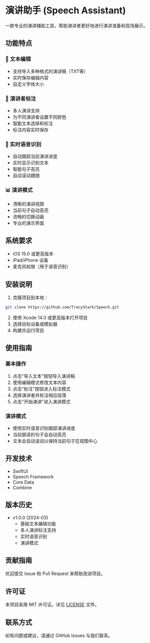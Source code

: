 # 演讲助手 (Speech Assistant)

一款专业的演讲辅助工具，帮助演讲者更好地进行演讲准备和现场展示。

## 功能特点

### 📝 文本编辑
- 支持导入多种格式的演讲稿（TXT等）
- 实时保存编辑内容
- 自定义字体大小

### 🎯 演讲者标注
- 多人演讲支持
- 为不同演讲者设置不同颜色
- 智能文本选择和标注
- 标注内容实时保存

### 🎤 实时语音识别
- 自动跟踪当前演讲进度
- 实时显示识别文本
- 智能句子高亮
- 自动滚动跟随

### 📊 演讲模式
- 清晰的演讲视图
- 当前句子自动高亮
- 流畅的切换动画
- 专业的演示界面

## 系统要求

- iOS 15.0 或更高版本
- iPad/iPhone 设备
- 麦克风权限（用于语音识别）

## 安装说明

1. 克隆项目到本地：
```bash
git clone https://github.com/TracyStark/Speech.git
```

2. 使用 Xcode 14.0 或更高版本打开项目
3. 选择目标设备或模拟器
4. 构建并运行项目

## 使用指南

### 基本操作
1. 点击"导入文本"按钮导入演讲稿
2. 使用编辑模式修改文本内容
3. 点击"标注"按钮进入标注模式
4. 选择演讲者并标注相应段落
5. 点击"开始演讲"进入演讲模式

### 演讲模式
- 使用实时语音识别跟踪演讲进度
- 当前朗读的句子会自动高亮
- 文本会自动滚动以保持当前句子在视图中心

## 开发技术

- SwiftUI
- Speech Framework
- Core Data
- Combine

## 版本历史

- v1.0.0 (2024-03)
  - 基础文本编辑功能
  - 多人演讲标注支持
  - 实时语音识别
  - 演讲模式

## 贡献指南

欢迎提交 Issue 和 Pull Request 来帮助改进项目。

## 许可证

本项目采用 MIT 许可证。详见 [LICENSE](LICENSE) 文件。

## 联系方式

如有问题或建议，请通过 GitHub Issues 与我们联系。